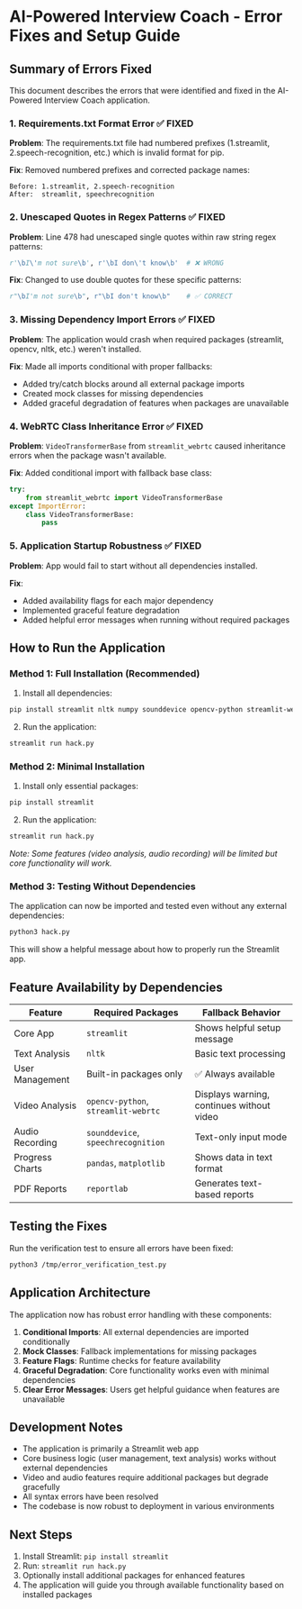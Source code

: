 # AI-Powered Interview Coach - Error Fixes and Setup Guide

## Summary of Errors Fixed

This document describes the errors that were identified and fixed in the AI-Powered Interview Coach application.

### 1. Requirements.txt Format Error ✅ FIXED
**Problem**: The requirements.txt file had numbered prefixes (1.streamlit, 2.speech-recognition, etc.) which is invalid format for pip.

**Fix**: Removed numbered prefixes and corrected package names:
```
Before: 1.streamlit, 2.speech-recognition
After:  streamlit, speechrecognition
```

### 2. Unescaped Quotes in Regex Patterns ✅ FIXED
**Problem**: Line 478 had unescaped single quotes within raw string regex patterns:
```python
r'\bI\'m not sure\b', r'\bI don\'t know\b'  # ❌ WRONG
```

**Fix**: Changed to use double quotes for these specific patterns:
```python
r"\bI'm not sure\b", r"\bI don't know\b"    # ✅ CORRECT
```

### 3. Missing Dependency Import Errors ✅ FIXED
**Problem**: The application would crash when required packages (streamlit, opencv, nltk, etc.) weren't installed.

**Fix**: Made all imports conditional with proper fallbacks:
- Added try/catch blocks around all external package imports
- Created mock classes for missing dependencies
- Added graceful degradation of features when packages are unavailable

### 4. WebRTC Class Inheritance Error ✅ FIXED
**Problem**: `VideoTransformerBase` from `streamlit_webrtc` caused inheritance errors when the package wasn't available.

**Fix**: Added conditional import with fallback base class:
```python
try:
    from streamlit_webrtc import VideoTransformerBase
except ImportError:
    class VideoTransformerBase:
        pass
```

### 5. Application Startup Robustness ✅ FIXED
**Problem**: App would fail to start without all dependencies installed.

**Fix**: 
- Added availability flags for each major dependency
- Implemented graceful feature degradation
- Added helpful error messages when running without required packages

## How to Run the Application

### Method 1: Full Installation (Recommended)
1. Install all dependencies:
```bash
pip install streamlit nltk numpy sounddevice opencv-python streamlit-webrtc pandas matplotlib speechrecognition
```

2. Run the application:
```bash
streamlit run hack.py
```

### Method 2: Minimal Installation
1. Install only essential packages:
```bash
pip install streamlit
```

2. Run the application:
```bash
streamlit run hack.py
```
*Note: Some features (video analysis, audio recording) will be limited but core functionality will work.*

### Method 3: Testing Without Dependencies
The application can now be imported and tested even without any external dependencies:
```bash
python3 hack.py
```
This will show a helpful message about how to properly run the Streamlit app.

## Feature Availability by Dependencies

| Feature | Required Packages | Fallback Behavior |
|---------|------------------|-------------------|
| Core App | `streamlit` | Shows helpful setup message |
| Text Analysis | `nltk` | Basic text processing |
| User Management | Built-in packages only | ✅ Always available |
| Video Analysis | `opencv-python`, `streamlit-webrtc` | Displays warning, continues without video |
| Audio Recording | `sounddevice`, `speechrecognition` | Text-only input mode |
| Progress Charts | `pandas`, `matplotlib` | Shows data in text format |
| PDF Reports | `reportlab` | Generates text-based reports |

## Testing the Fixes

Run the verification test to ensure all errors have been fixed:
```bash
python3 /tmp/error_verification_test.py
```

## Application Architecture

The application now has robust error handling with these components:

1. **Conditional Imports**: All external dependencies are imported conditionally
2. **Mock Classes**: Fallback implementations for missing packages
3. **Feature Flags**: Runtime checks for feature availability
4. **Graceful Degradation**: Core functionality works even with minimal dependencies
5. **Clear Error Messages**: Users get helpful guidance when features are unavailable

## Development Notes

- The application is primarily a Streamlit web app
- Core business logic (user management, text analysis) works without external dependencies
- Video and audio features require additional packages but degrade gracefully
- All syntax errors have been resolved
- The codebase is now robust to deployment in various environments

## Next Steps

1. Install Streamlit: `pip install streamlit`
2. Run: `streamlit run hack.py`
3. Optionally install additional packages for enhanced features
4. The application will guide you through available functionality based on installed packages